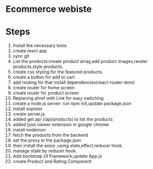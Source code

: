# Ecommerce webiste

# Steps

1. Install the necessary tools
2. create react app
3. sync git
4. List the products:create product array,add product images,render products,style products.
5. create css styling for the featured products.
6. create a button for add to cart
7. add routing for that install dependencies(react-router-dom)
8. create router for home screen
9. create router for product screen
10. Replacing ahref with Link for easy switching
11. create a node.js server:
    run npm init,update package.json
12. install express
13. create server.js
14. added get api (/api/products) to list the products
15. added json viewer extension in google chrome
16. install nodemon
17. fetch the products from the backend
18. set the proxy in the package.json
19. then install the axios ,using state,effect,reducer hook.
20. manage state by reducer hook.
21. Add bootstrap UI Framework,update App.js
22. create Product and Rating Component
